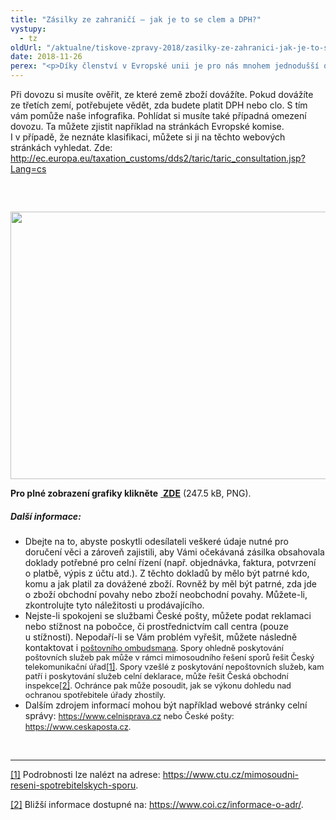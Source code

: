 ```yaml
---
title: "Zásilky ze zahraničí – jak je to se clem a DPH?"
vystupy:
  - tz
oldUrl: "/aktualne/tiskove-zpravy-2018/zasilky-ze-zahranici-jak-je-to-se-clem-a-dph"
date: 2018-11-26
perex: "<p>Díky členství v Evropské unii je pro nás mnohem jednodušší obchodovat s jednotlivými členskými státy. To se týká také nákupů v e-shopech. Pozornost však musíme věnovat dovozu zboží ze států, které členy nejsou. V Česku to jsou typicky nákupy v amerických nebo čínských e-shopech. V tomto případě hovoříme o zásilkách ze třetích zemí. Za třetí země označujeme všechny státy mimo Evropskou unii, s výjimkou Norska, Švýcarska, Lichtenštejnska a Islandu, které jsou součástí Evropského hospodářského prostoru a podmínky mají nastaveny příznivěji.</p>"
---
```


<!-- imported from the old website -->

<p>Při dovozu si musíte ověřit, ze které země zboží dovážíte. Pokud dovážíte ze třetích zemí, potřebujete vědět, zda budete platit DPH nebo clo. S tím vám pomůže naše infografika. Pohlídat si musíte také případná omezení dovozu. Ta můžete zjistit například na stránkách Evropské komise. I v případě, že neznáte klasifikaci, můžete si ji na těchto webových stránkách vyhledat. Zde:  <a title="Otevření do nového okna" href="http://ec.europa.eu/taxation_customs/dds2/taric/taric_consultation.jsp?Lang=cs" target="_blank">http://ec.europa.eu/taxation_customs/dds2/taric/taric_consultation.jsp?Lang=cs</a> </p> <p> </p> <p><span style="font-size: 12.8px;"> <img src="/uploads-import/uploads/RTEmagicC_Grafika_dovoz_zbozi_mini.png.png" width="612" height="428" alt="" /></span></p><p><b>Pro plné zobrazení grafiky klikněte</b> <a title="Otevření do nového okna" href="/uploads-import/img/Aktuality/Grafika_dovoz_zbozi.png" target="_blank"><img alt="" src="https://www.ochrance.cz/typo3/ext/od_linkdesc/icons/img.gif" class="od_linkdesc_icon" /> <b>ZDE</b></a> (247.5 kB, PNG).</p> <h5>Další informace:</h5> <p></p><ul><li>Dbejte na to, abyste poskytli odesílateli veškeré údaje nutné pro doručení věci a zároveň zajistili, aby Vámi očekávaná zásilka obsahovala doklady potřebné pro celní řízení (např. objednávka, faktura, potvrzení o platbě, výpis z účtu atd.). Z těchto dokladů by mělo být patrné kdo, komu a jak platil za dovážené zboží. Rovněž by měl být patrné, zda jde o zboží obchodní povahy nebo zboží neobchodní povahy. Můžete-li, zkontrolujte tyto náležitosti u prodávajícího.</li><li>Nejste-li spokojeni se službami České pošty, můžete podat reklamaci nebo stížnost na pobočce, či prostřednictvím call centra (pouze u stížností). Nepodaří-li se Vám problém vyřešit, můžete následně kontaktovat i <a href="https://www.ceskaposta.cz/o-ceske-poste/kontakty/postovni-ombudsman" style="font-size: 12.8px;">poštovního ombudsmana</a><span style="font-size: 12.8px;">. Spory ohledně poskytování poštovních služeb pak může v rámci mimosoudního řešení sporů řešit Český telekomunikační úřad</span><a href="file:///C:/Users/biler/Documents/Tiskov%C3%A9%20zpr%C3%A1vy/D%C3%A1rky%20ze%20zahrani%C4%8D%C3%AD/TZ_Dovoz%20zbo%C5%BE%C3%AD%20ze%20t%C5%99et%C3%ADch%20zem%C3%AD%20rvd_v3.docx#_ftn1" name="_ftnref1" style="font-size: 12.8px;">[1]</a><span style="font-size: 12.8px;">. Spory vzešlé z poskytování nepoštovních služeb, kam patří i poskytování služeb celní deklarace, může řešit Česká obchodní inspekce</span><a href="file:///C:/Users/biler/Documents/Tiskov%C3%A9%20zpr%C3%A1vy/D%C3%A1rky%20ze%20zahrani%C4%8D%C3%AD/TZ_Dovoz%20zbo%C5%BE%C3%AD%20ze%20t%C5%99et%C3%ADch%20zem%C3%AD%20rvd_v3.docx#_ftn2" name="_ftnref2" style="font-size: 12.8px;">[2]</a><span style="font-size: 12.8px;">. Ochránce pak může posoudit, jak se výkonu dohledu nad ochranou spotřebitele úřady zhostily.</span></li><li>Dalším zdrojem informací mohou být například webové stránky celní správy: <a href="https://www.celnisprava.cz/" style="font-size: 12.8px;">https://www.celnisprava.cz</a><span style="font-size: 12.8px;"> nebo České pošty: </span><a href="https://www.ceskaposta.cz/" style="font-size: 12.8px;">https://www.ceskaposta.cz</a><span style="font-size: 12.8px;">.</span></li></ul><p></p> <br /> <hr /> <p><a href="file:///C:/Users/biler/Documents/Tiskov%C3%A9%20zpr%C3%A1vy/D%C3%A1rky%20ze%20zahrani%C4%8D%C3%AD/TZ_Dovoz%20zbo%C5%BE%C3%AD%20ze%20t%C5%99et%C3%ADch%20zem%C3%AD%20rvd_v3.docx#_ftnref1" name="_ftn1">[1]</a> Podrobnosti lze nalézt na adrese: <a href="https://www.ctu.cz/mimosoudni-reseni-spotrebitelskych-sporu" target="_blank">https://www.ctu.cz/mimosoudni-reseni-spotrebitelskych-sporu</a>. </p> <p><a href="file:///C:/Users/biler/Documents/Tiskov%C3%A9%20zpr%C3%A1vy/D%C3%A1rky%20ze%20zahrani%C4%8D%C3%AD/TZ_Dovoz%20zbo%C5%BE%C3%AD%20ze%20t%C5%99et%C3%ADch%20zem%C3%AD%20rvd_v3.docx#_ftnref2" name="_ftn2">[2]</a> Bližší informace dostupné na: <a href="https://www.coi.cz/informace-o-adr/" target="_blank">https://www.coi.cz/informace-o-adr/</a>. </p>
